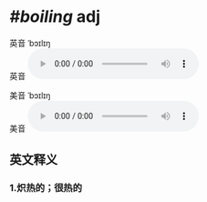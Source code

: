 # ***\#boiling*** adj
英音 ˈbɔɪlɪŋ  
英音
<audio src="./media/boiling1_AAC.aac" controls="controls"></audio>

美音 ˈbɔɪlɪŋ  
美音
<audio src="./media/boiling2_AAC.aac" controls="controls"></audio>



  

英文释义
---
### 1.**炽热的；很热的**  


